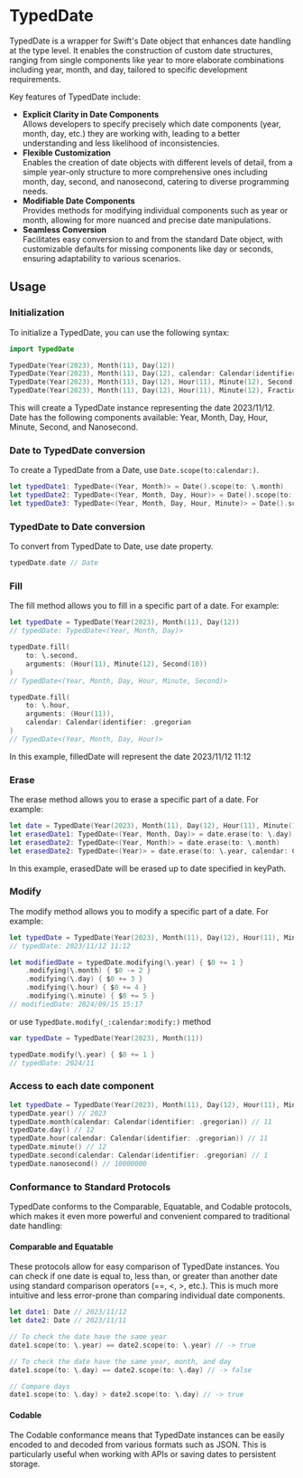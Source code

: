 # TypedDate
TypedDate is a wrapper for Swift's Date object that enhances date handling at the type level. It enables the construction of custom date structures, ranging from single components like year to more elaborate combinations including year, month, and day, tailored to specific development requirements.

Key features of TypedDate include:

* **Explicit Clarity in Date Components**
<br>Allows developers to specify precisely which date components (year, month, day, etc.) they are working with, leading to a better understanding and less likelihood of inconsistencies.
* **Flexible Customization**
<br>Enables the creation of date objects with different levels of detail, from a simple year-only structure to more comprehensive ones including month, day, second, and nanosecond, catering to diverse programming needs.
* **Modifiable Date Components**
<br>Provides methods for modifying individual components such as year or month, allowing for more nuanced and precise date manipulations.
* **Seamless Conversion**
<br>Facilitates easy conversion to and from the standard Date object, with customizable defaults for missing components like day or seconds, ensuring adaptability to various scenarios.

## Usage
### Initialization
To initialize a TypedDate, you can use the following syntax:

```Swift
import TypedDate

TypedDate(Year(2023), Month(11), Day(12))
TypedDate(Year(2023), Month(11), Day(12), calendar: Calendar(identifier: .gregorian))
TypedDate(Year(2023), Month(11), Day(12), Hour(11), Minute(12), Second(1), Nanosecond(10000000))
TypedDate(Year(2023), Month(11), Day(12), Hour(11), Minute(12), FractionalSecond(5.12))
```
This will create a TypedDate instance representing the date 2023/11/12.
<br>Date has the following components available: Year, Month, Day, Hour, Minute, Second, and Nanosecond.

### Date to TypedDate conversion
To create a TypedDate from a Date, use `Date.scope(to:calendar:)`.
```Swift
let typedDate1: TypedDate<(Year, Month)> = Date().scope(to: \.month)
let typedDate2: TypedDate<(Year, Month, Day, Hour)> = Date().scope(to: \.hour)
let typedDate3: TypedDate<(Year, Month, Day, Hour, Minute)> = Date().scope(to: \.minute, calendar: Calendar(identifier: .gregorian))
```

### TypedDate to Date conversion
To convert from TypedDate to Date, use date property.
```Swift
typedDate.date // Date
```

### Fill
The fill method allows you to fill in a specific part of a date. For example:
```Swift
let typedDate = TypedDate(Year(2023), Month(11), Day(12))
// typedDate: TypedDate<(Year, Month, Day)>

typedDate.fill(
    to: \.second,
    arguments: (Hour(11), Minute(12), Second(10))
)
// TypedDate<(Year, Month, Day, Hour, Minute, Second)>

typedDate.fill(
    to: \.hour,
    arguments: (Hour(11)),
    calendar: Calendar(identifier: .gregorian
)
// TypedDate<(Year, Month, Day, Hour)>
```
In this example, filledDate will represent the date 2023/11/12 11:12

### Erase
The erase method allows you to erase a specific part of a date. For example:

```Swift
let date = TypedDate(Year(2023), Month(11), Day(12), Hour(11), Minute(12))
let erasedDate1: TypedDate<(Year, Month, Day)> = date.erase(to: \.day)
let erasedDate2: TypedDate<(Year, Month)> = date.erase(to: \.month)
let erasedDate2: TypedDate<(Year)> = date.erase(to: \.year, calendar: Calendar(identifier: .gregorian)
```
In this example, erasedDate will be erased up to date specified in keyPath.

### Modify
The modify method allows you to modify a specific part of a date. For example:
```Swift
let typedDate = TypedDate(Year(2023), Month(11), Day(12), Hour(11), Minute(12))
// typedDate: 2023/11/12 11:12

let modifiedDate = typedDate.modifying(\.year) { $0 += 1 }
    .modifying(\.month) { $0 -= 2 }
    .modifying(\.day) { $0 += 3 }
    .modifying(\.hour) { $0 += 4 }
    .modifying(\.minute) { $0 += 5 }
// modifiedDate: 2024/09/15 15:17
```
or use `TypedDate.modify(_:calendar:modify:)` method
```Swift
var typedDate = TypedDate(Year(2023), Month(11))

typedDate.modify(\.year) { $0 += 1 }
// typedDate: 2024/11 
```

### Access to each date component
```Swift
let typedDate = TypedDate(Year(2023), Month(11), Day(12), Hour(11), Minute(12), Second(1), Nanosecond(10000000))
typedDate.year() // 2023
typedDate.month(calendar: Calendar(identifier: .gregorian)) // 11
typedDate.day() // 12
typedDate.hour(calendar: Calendar(identifier: .gregorian)) // 11
typedDate.minute() // 12
typedDate.second(calendar: Calendar(identifier: .gregorian) // 1
typedDate.nanosecond() // 10000000
```

### Conformance to Standard Protocols
TypedDate conforms to the Comparable, Equatable, and Codable protocols, which makes it even more powerful and convenient compared to traditional date handling:

#### **Comparable and Equatable**
These protocols allow for easy comparison of TypedDate instances. You can check if one date is equal to, less than, or greater than another date using standard comparison operators (==, <, >, etc.). This is much more intuitive and less error-prone than comparing individual date components.
```Swift
let date1: Date // 2023/11/12
let date2: Date // 2023/11/11

// To check the date have the same year
date1.scope(to: \.year) == date2.scope(to: \.year) // -> true

// To check the date have the same year, month, and day
date1.scope(to: \.day) == date2.scope(to: \.day) // -> false

// Compare days
date1.scope(to: \.day) > date2.scope(to: \.day) // -> true
```
#### **Codable**
The Codable conformance means that TypedDate instances can be easily encoded to and decoded from various formats such as JSON. This is particularly useful when working with APIs or saving dates to persistent storage.
